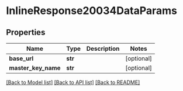 # InlineResponse20034DataParams

## Properties
Name | Type | Description | Notes
------------ | ------------- | ------------- | -------------
**base_url** | **str** |  | [optional] 
**master_key_name** | **str** |  | [optional] 

[[Back to Model list]](../README.md#documentation-for-models) [[Back to API list]](../README.md#documentation-for-api-endpoints) [[Back to README]](../README.md)

